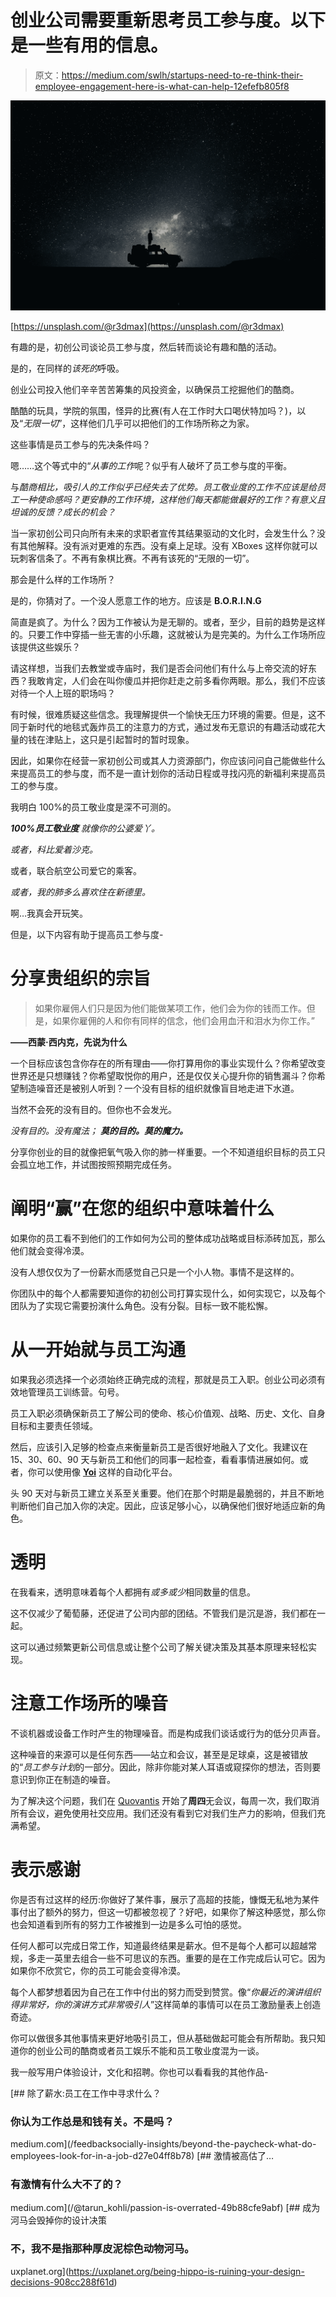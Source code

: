 # 创业公司需要重新思考员工参与度。以下是一些有用的信息。

> 原文：<https://medium.com/swlh/startups-need-to-re-think-their-employee-engagement-here-is-what-can-help-12efefb805f8>

![](img/9889f205fa1459daa22050fc6eeef376.png)

[https://unsplash.com/@r3dmax](https://unsplash.com/@r3dmax)

有趣的是，初创公司谈论员工参与度，然后转而谈论有趣和酷的活动。

是的，在同样的*该死的*呼吸。

创业公司投入他们辛辛苦苦筹集的风投资金，以确保员工挖掘他们的酷商。

酷酷的玩具，学院的氛围，怪异的比赛(有人在工作时大口喝伏特加吗？)，以及“*无限一切*”，这样他们几乎可以把他们的工作场所称之为家。

这些事情是员工参与的先决条件吗？

嗯……这个等式中的“*从事的工作*呢？似乎有人破坏了员工参与度的平衡。

与*酷商相比，吸引人的工作似乎已经失去了优势。员工敬业度的工作不应该是给员工一种使命感吗？更安静的工作环境，这样他们每天都能做最好的工作？有意义且坦诚的反馈？成长的机会？*

当一家初创公司只向所有未来的求职者宣传其结果驱动的文化时，会发生什么？没有其他解释。没有派对更难的东西。没有桌上足球。没有 XBoxes 这样你就可以玩刺客信条了。不再有象棋比赛。不再有该死的“无限的一切”。

那会是什么样的工作场所？

是的，你猜对了。一个没人愿意工作的地方。应该是 **B.O.R.I.N.G**

简直是疯了。为什么？因为工作被认为是无聊的。或者，至少，目前的趋势是这样的。只要工作中穿插一些无害的小乐趣，这就被认为是完美的。为什么工作场所应该提供这些娱乐？

请这样想，当我们去教堂或寺庙时，我们是否会问他们有什么与上帝交流的好东西？我敢肯定，人们会在叫你傻瓜并把你赶走之前多看你两眼。那么，我们不应该对待一个人上班的职场吗？

有时候，很难质疑这些信念。我理解提供一个愉快无压力环境的需要。但是，这不同于新时代的地毯式轰炸员工的注意力的方式，通过发布无意识的有趣活动或花大量的钱在津贴上，这只是引起暂时的暂时现象。

因此，如果你在经营一家初创公司或其人力资源部门，你应该问问自己能做些什么来提高员工的参与度，而不是一直计划你的活动日程或寻找闪亮的新福利来提高员工的参与度。

我明白 100%的员工敬业度是深不可测的。

***100%员工敬业度*** *就像你的公婆爱丫。*

*或者，科比爱着沙克。*

或者，联合航空公司爱它的乘客。

*或者，我的肺多么喜欢住在新德里。*

啊…我真会开玩笑。

但是，以下内容有助于提高员工参与度-

# **分享贵组织的宗旨**

> 如果你雇佣人们只是因为他们能做某项工作，他们会为你的钱而工作。但是，如果你雇佣的人和你有同样的信念，他们会用血汗和泪水为你工作。”

**——西蒙·西内克，先说为什么**

一个目标应该包含你存在的所有理由——你打算用你的事业实现什么？你希望改变世界还是只想赚钱？你希望取悦你的用户，还是仅仅关心提升你的销售漏斗？你希望制造噪音还是被别人听到？一个没有目标的组织就像盲目地走进下水道。

当然不会死的没有目的。但你也不会发光。

*没有目的。没有魔法；* ***莫的目的。莫的魔力。***

分享你创业的目的就像把氧气吸入你的肺一样重要。一个不知道组织目标的员工只会孤立地工作，并试图按照预期完成任务。

# **阐明“赢”在您的组织中意味着什么**

如果你的员工看不到他们的工作如何为公司的整体成功战略或目标添砖加瓦，那么他们就会变得冷漠。

没有人想仅仅为了一份薪水而感觉自己只是一个小人物。事情不是这样的。

你团队中的每个人都需要知道你的初创公司打算实现什么，如何实现它，以及每个团队为了实现它需要扮演什么角色。没有分裂。目标一致不能松懈。

# **从一开始就与员工沟通**

如果我必须选择一个必须始终正确完成的流程，那就是员工入职。创业公司必须有效地管理员工训练营。句号。

员工入职必须确保新员工了解公司的使命、核心价值观、战略、历史、文化、自身目标和主要责任领域。

然后，应该引入足够的检查点来衡量新员工是否很好地融入了文化。我建议在 15、30、60、90 天与新员工和他们的同事一起检查，看看事情进展如何。或者，你可以使用像 [**Yoi**](http://www.yoicorp.com) 这样的自动化平台。

头 90 天对与新员工建立关系至关重要。他们在那个时期是最脆弱的，并且不断地判断他们自己加入你的决定。因此，应该足够小心，以确保他们很好地适应新的角色。

# **透明**

在我看来，透明意味着每个人都拥有*或多或少*相同数量的信息。

这不仅减少了葡萄藤，还促进了公司内部的团结。不管我们是沉是游，我们都在一起。

这可以通过频繁更新公司信息或让整个公司了解关键决策及其基本原理来轻松实现。

# **注意工作场所的噪音**

不谈机器或设备工作时产生的物理噪音。而是构成我们谈话或行为的低分贝声音。

这种噪音的来源可以是任何东西——站立和会议，甚至是足球桌，这是被错放的“*员工参与计划*的一部分。因此，除非你能对某人耳语或窥探你的想法，否则要意识到你正在制造的噪音。

为了解决这个问题，我们在 [Quovantis](http://www.quovantis.com) 开始了**周四**无会议，每周一次，我们取消所有会议，避免使用社交应用。我们还没有看到它对我们生产力的影响，但我们充满希望。

# **表示感谢**

你是否有过这样的经历:你做好了某件事，展示了高超的技能，慷慨无私地为某件事付出了额外的努力，但这一切都被忽视了？好吧，如果你了解这种感觉，那么你也会知道看到所有的努力工作被推到一边是多么可怕的感觉。

任何人都可以完成日常工作，知道最终结果是薪水。但不是每个人都可以超越常规，多走一英里去组合一些不可思议的东西。重要的是在工作完成后认可它。因为如果你不欣赏它，你的员工可能会变得冷漠。

每个人都梦想着因为自己在工作中付出的努力而受到赞赏。像“*你最近的演讲组织得非常好，你的演讲方式非常吸引人*”这样简单的事情可以在员工激励量表上创造奇迹。

你可以做很多其他事情来更好地吸引员工，但从基础做起可能会有所帮助。我只知道你的创业公司的酷商或者员工娱乐不能和员工敬业度混为一谈。

我一般写用户体验设计，文化和招聘。你也可以看看我的其他作品-

[](/feedbacksocially-insights/beyond-the-paycheck-what-do-employees-look-for-in-a-job-d27e04ff8b78) [## 除了薪水:员工在工作中寻求什么？

### 你认为工作总是和钱有关。不是吗？

medium.com](/feedbacksocially-insights/beyond-the-paycheck-what-do-employees-look-for-in-a-job-d27e04ff8b78)  [## 激情被高估了…

### 有激情有什么大不了的？

medium.com](/@tarun_kohli/passion-is-overrated-49b88cfe9abf) [](https://uxplanet.org/being-hippo-is-ruining-your-design-decisions-908cc288f61d) [## 成为河马会毁掉你的设计决策

### 不，我不是指那种厚皮泥棕色动物河马。

uxplanet.org](https://uxplanet.org/being-hippo-is-ruining-your-design-decisions-908cc288f61d)